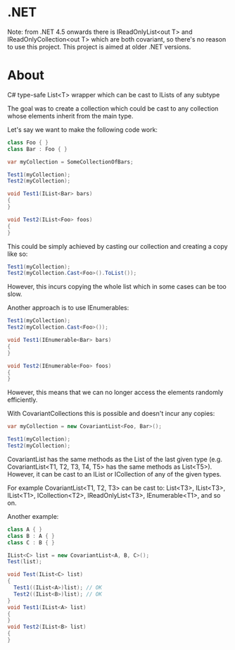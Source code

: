 # .NET
Note: from .NET 4.5 onwards there is IReadOnlyList\<out T> and IReadOnlyCollection\<out T> which are both covariant, so there's no reason to use this project. This project is aimed at older .NET versions.

# About
C# type-safe List\<T> wrapper which can be cast to ILists of any subtype

The goal was to create a collection which could be cast to any collection whose elements inherit from the main type.

Let's say we want to make the following code work:

```C#
class Foo { }
class Bar : Foo { }

var myCollection = SomeCollectionOfBars;

Test1(myCollection);
Test2(myCollection);

void Test1(IList<Bar> bars)
{
}

void Test2(IList<Foo> foos)
{
}
```

This could be simply achieved by casting our collection and creating a copy like so:

```C#
Test1(myCollection);
Test2(myCollection.Cast<Foo>().ToList());
```

However, this incurs copying the whole list which in some cases can be too slow.

Another approach is to use IEnumerables:

```C#
Test1(myCollection);
Test2(myCollection.Cast<Foo>());

void Test1(IEnumerable<Bar> bars)
{
}

void Test2(IEnumerable<Foo> foos)
{
}
```

However, this means that we can no longer access the elements randomly efficiently.

With CovariantCollections this is possible and doesn't incur any copies:

```C#
var myCollection = new CovariantList<Foo, Bar>();

Test1(myCollection);
Test2(myCollection);
```

CovariantList has the same methods as the List of the last given type (e.g. CovariantList\<T1, T2, T3, T4, T5> has the same methods as List\<T5>). However, it can be cast to an IList or ICollection of any of the given types.

For example CovariantList\<T1, T2, T3> can be cast to:
List\<T3>, IList\<T3>, IList\<T1>, ICollection\<T2>, IReadOnlyList\<T3>, IEnumerable\<T1>, and so on.

Another example:
```C#
class A { }
class B : A { }
class C : B { }

IList<C> list = new CovariantList<A, B, C>();
Test(list);

void Test(IList<C> list)
{
  Test1((IList<A>)list); // OK
  Test2((IList<B>)list); // OK
}
void Test1(IList<A> list)
{
}
void Test2(IList<B> list)
{
}
```
